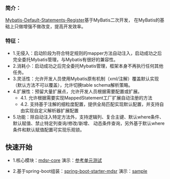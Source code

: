 ### 简介：
[Mybatis-Default-Statements-Register](https://github.com/X1993/mybatis-default-statements-register)基于MyBatis二次开发，
在MyBatis的基础上只做增强不做改变，提高开发效率。

### 特征：
-   1.无侵入：启动阶段为符合特定规则的mapper方法自动注入，启动成功之后完全委托Mybatis管理，与Mybatis有很好的兼容性。
-   2.消耗小：启动成功之后完全委托Mybatis管理，框架本身不再执行任何其他任务。
-   3.灵活性：允许开发人员使用Mybatis原有机制（xml/注解）覆盖默认实现（默认方法不可以覆盖），允许切换table schema解析策略。
-   4.扩展性：预留大量扩展点，允许开发人员根据需要配置或扩展。
    -   4.1. 允许根据需要实现MappedStatement工厂扩展自动注册的方法 
    -   4.2. 支持基于注解的细粒度配置，提供全局匹配实现默认配置，并支持自由实现自定义解析器扩展配置
-   5.功能：除自动注入特定方法外，支持逻辑列、复合主键、默认where条件、默认赋值、禁止特定列查询/修改/新增、
        动态条件查询，另外基于默认where条件和默认赋值配置可实现乐观锁。

## 快速开始
-   1.核心模块：[mdsr-core](https://github.com/X1993/mybatis-default-statements-register/tree/master/mdsr-core) 
    演示：[参考单元测试](https://github.com/X1993/mybatis-default-statements-register/tree/master/mdsr-core/src/test/java/com/github/ibatis/statement/demo)

-   2.基于spring-boot组装：[spring-boot-starter-mdsr](https://github.com/X1993/spring-boot-starter-mdsr.git) 
    演示：[sample](https://github.com/X1993/mybatis-default-statements-register/tree/master/spring-boot-starter-mdsr-sample)



  